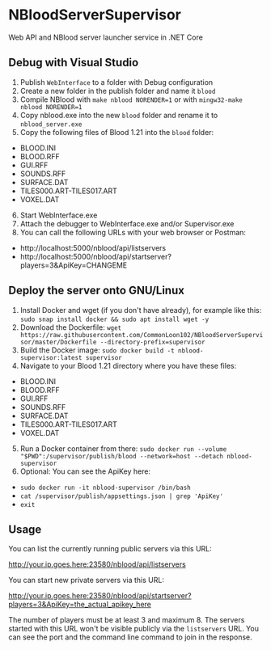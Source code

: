 # NBloodServerSupervisor
Web API and NBlood server launcher service in .NET Core

## Debug with Visual Studio
1. Publish `WebInterface` to a folder with Debug configuration
2. Create a new folder in the publish folder and name it `blood`
3. Compile NBlood with `make nblood NORENDER=1` or with `mingw32-make nblood NORENDER=1`
4. Copy nblood.exe into the new `blood` folder and rename it to `nblood_server.exe`
5. Copy the following files of Blood 1.21 into the `blood` folder:
- BLOOD.INI
- BLOOD.RFF
- GUI.RFF
- SOUNDS.RFF
- SURFACE.DAT
- TILES000.ART-TILES017.ART
- VOXEL.DAT
6. Start WebInterface.exe
7. Attach the debugger to WebInterface.exe and/or Supervisor.exe
8. You can call the following URLs with your web browser or Postman:
- http://localhost:5000/nblood/api/listservers
- http://localhost:5000/nblood/api/startserver?players=3&ApiKey=CHANGEME

## Deploy the server onto GNU/Linux
1. Install Docker and wget (if you don't have already), for example like this: `sudo snap install docker && sudo apt install wget -y`
2. Download the Dockerfile: `wget https://raw.githubusercontent.com/CommonLoon102/NBloodServerSupervisor/master/Dockerfile --directory-prefix=supervisor`
3. Build the Docker image: `sudo docker build -t nblood-supervisor:latest supervisor`
4. Navigate to your Blood 1.21 directory where you have these files:
- BLOOD.INI
- BLOOD.RFF
- GUI.RFF
- SOUNDS.RFF
- SURFACE.DAT
- TILES000.ART-TILES017.ART
- VOXEL.DAT
5. Run a Docker container from there: `sudo docker run --volume "$PWD":/supervisor/publish/blood --network=host --detach nblood-supervisor`
6. Optional: You can see the ApiKey here:
- `sudo docker run -it nblood-supervisor /bin/bash`
- `cat /supervisor/publish/appsettings.json | grep 'ApiKey'`
- `exit`

## Usage
You can list the currently running public servers via this URL:

http://your.ip.goes.here:23580/nblood/api/listservers

You can start new private servers via this URL:

http://your.ip.goes.here:23580/nblood/api/startserver?players=3&ApiKey=the_actual_apikey_here

The number of players must be at least 3 and maximum 8. The servers started with this URL won't be visible publicly via the `listservers` URL. You can see the port and the command line command to join in the response.
